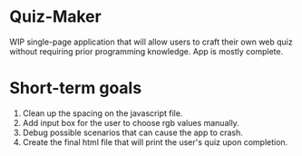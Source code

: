 # Quiz-Maker
WIP single-page application that will allow users to craft their own web quiz without requiring prior programming knowledge.  App is mostly complete.

# Short-term goals
1.  Clean up the spacing on the javascript file.
2.  Add input box for the user to choose rgb values manually.
3.  Debug possible scenarios that can cause the app to crash.
4.  Create the final html file that will print the user's quiz upon completion.

